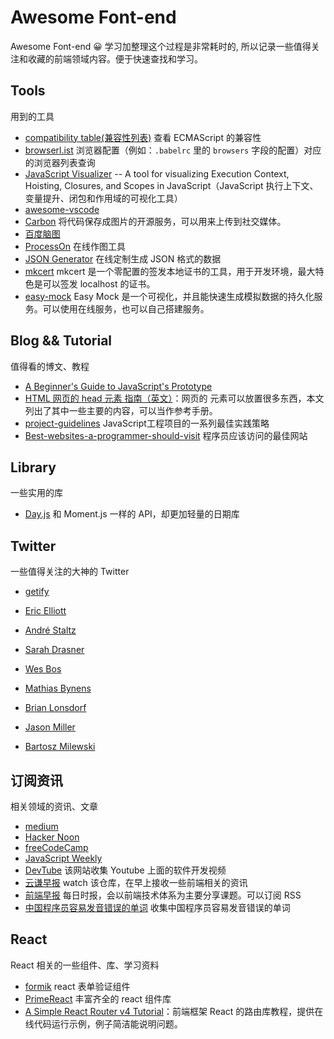 # Awesome Font-end
Awesome Font-end 😀 
学习加整理这个过程是非常耗时的, 所以记录一些值得关注和收藏的前端领域内容。便于快速查找和学习。

## Tools

用到的工具

- [compatibility table(兼容性列表)](http://kangax.github.io/compat-table/es6/) 查看 ECMAScript 的兼容性
- [browserl.ist](https://browserl.ist/) 浏览器配置（例如：`.babelrc` 里的 `browsers` 字段的配置）对应的浏览器列表查询
- [JavaScript Visualizer](https://tylermcginnis.com/javascript-visualizer/) -- A tool for visualizing Execution Context, Hoisting, Closures, and Scopes in JavaScript（JavaScript 执行上下文、变量提升、闭包和作用域的可视化工具）
- [awesome-vscode](https://github.com/viatsko/awesome-vscode)
- [Carbon](https://carbon.now.sh/?bg=rgba(171%2C%20184%2C%20195%2C%201)&t=seti&wt=none&l=auto&ds=true&dsyoff=20px&dsblur=68px&wc=true&wa=true&pv=48px&ph=32px&ln=false&fm=Hack&fs=14px&lh=133%25&si=false&es=2x&wm=false&ts=false) 将代码保存成图片的开源服务，可以用来上传到社交媒体。
- [百度脑图](http://naotu.baidu.com/)
- [ProcessOn](https://www.processon.com/) 在线作图工具
- [JSON Generator](https://www.json-generator.com/) 在线定制生成 JSON 格式的数据
- [mkcert](https://github.com/FiloSottile/mkcert) mkcert 是一个零配置的签发本地证书的工具，用于开发环境，最大特色是可以签发 localhost 的证书。
- [easy-mock](https://github.com/easy-mock/easy-mock) Easy Mock 是一个可视化，并且能快速生成模拟数据的持久化服务。可以使用在线服务，也可以自己搭建服务。


## Blog && Tutorial

值得看的博文、教程

- [A Beginner's Guide to JavaScript's Prototype](https://tylermcginnis.com/beginners-guide-to-javascript-prototype/)
- [HTML 网页的 head 元素 指南（英文）](https://gethead.info/)：网页的 <head> 元素可以放置很多东西，本文列出了其中一些主要的内容，可以当作参考手册。
- [project-guidelines](https://github.com/elsewhencode/project-guidelines) JavaScript工程项目的一系列最佳实践策略
- [Best-websites-a-programmer-should-visit](https://github.com/sdmg15/Best-websites-a-programmer-should-visit) 程序员应该访问的最佳网站


## Library

一些实用的库

- [Day.js](https://github.com/iamkun/dayjs) 和 Moment.js 一样的 API，却更加轻量的日期库


## Twitter

一些值得关注的大神的 Twitter

- [getify](https://twitter.com/getify)

- [Eric Elliott](https://twitter.com/_ericelliott)

- [André Staltz](https://twitter.com/andrestaltz)

- [Sarah Drasner](https://twitter.com/sarah_edo)

- [Wes Bos](https://twitter.com/wesbos)

- [Mathias Bynens](https://twitter.com/mathias)

- [Brian Lonsdorf](https://twitter.com/drboolean)

- [Jason Miller](https://twitter.com/_developit)

- [Bartosz Milewski](https://twitter.com/BartoszMilewski)


## 订阅资讯

相关领域的资讯、文章

- [medium](https://medium.com/)
- [Hacker Noon](https://hackernoon.com/)
- [freeCodeCamp](https://medium.freecodecamp.org/)
- [JavaScript Weekly](https://javascriptweekly.com/)
- [DevTube](https://dev.tube/) 该网站收集 Youtube 上面的软件开发视频
- [云谦早报](https://github.com/sorrycc/zaobao) watch 该仓库，在早上接收一些前端相关的资讯
- [前端早报](https://github.com/wubaiqing/zaobao) 每日时报，会以前端技术体系为主要分享课题。可以订阅 RSS
- [中国程序员容易发音错误的单词](https://github.com/shimohq/chinese-programmer-wrong-pronunciation) 收集中国程序员容易发音错误的单词


## React

React 相关的一些组件、库、学习资料

- [formik](https://github.com/jaredpalmer/formik) react 表单验证组件
- [PrimeReact](https://github.com/primefaces/primereact) 丰富齐全的 react 组件库
- [A Simple React Router v4 Tutorial](https://medium.com/@pshrmn/a-simple-react-router-v4-tutorial-7f23ff27adf)：前端框架 React 的路由库教程，提供在线代码运行示例，例子简洁能说明问题。
